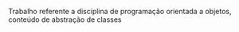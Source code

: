 Trabalho referente a disciplina de programação orientada a objetos, conteúdo de abstração de classes